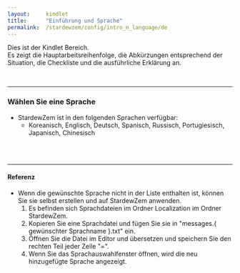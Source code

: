 ```yaml
---
layout:     kindlet
title:      "Einführung und Sprache"
permalink:  /stardewzem/config/intro_n_language/de
---
```


Dies ist der Kindlet Bereich.<br/>
Es zeigt die Hauptarbeitsreihenfolge, die Abkürzungen entsprechend der Situation, die Checkliste und die ausführliche Erklärung an.

<br/>

---
### **Wählen Sie eine Sprache**

* StardewZem ist in den folgenden Sprachen verfügbar:
  * Koreanisch, Englisch, Deutsch, Spanisch, Russisch, Portugiesisch, Japanisch, Chinesisch

<br/>
<br/>

---
#### **Referenz**
  
* Wenn die gewünschte Sprache nicht in der Liste enthalten ist, können Sie sie selbst erstellen und auf StardewZem anwenden.
  1. Es befinden sich Sprachdateien im Ordner Localization im Ordner StardewZem.
  2. Kopieren Sie eine Sprachdatei und fügen Sie sie in "messages.{ gewünschter Sprachname }.txt" ein.
  3. Öffnen Sie die Datei im Editor und übersetzen und speichern Sie den rechten Teil jeder Zeile "=".
  4. Wenn Sie das Sprachauswahlfenster öffnen, wird die neu hinzugefügte Sprache angezeigt.

<br/>
<br/>
